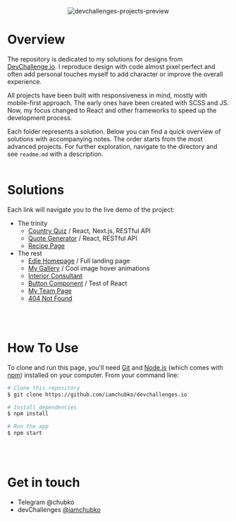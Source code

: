 <div align="center">
  <img src='https://user-images.githubusercontent.com/56153711/111914168-ef970c00-8a81-11eb-9313-688096adaf20.png' alt='devchallenges-projects-preview'>
</div>

# Overview

The repository is dedicated to my solutions for designs from [DevChallenge.io](https://devchallenges.io/). I reproduce design with code almost pixel perfect and often add personal touches myself to add character or improve the overall experience.

All projects have been built with responsiveness in mind, mostly with mobile-first approach. The early ones have been created with SCSS and JS. Now, my focus changed to React and other frameworks to speed up the development process.

Each folder represents a solution. Below you can find a quick overview of solutions with accompanying notes. The order starts from the most advanced projects. For further exploration, navigate to the directory and see `readme.md` with a description.
<br>
<br>

# Solutions

Each link will navigate you to the live demo of the project:
* The trinity
  - [Country Quiz](https://devchallprojects.web.app/country-quiz/) / React, Next.js, RESTful API
  - [Quote Generator](https://devchallprojects.web.app/quotes-generator/) / React, RESTful API
  - [Recipe Page](https://devchallprojects.web.app/recipe-page/)
* The rest
  - [Edie Homepage](https://devchallprojects.web.app/edie-homepage/) / Full landing page
  - [My Gallery](https://devchallprojects.web.app/my-gallery/) / Cool image hover animations
  - [Interior Consultant](https://devchallprojects.web.app/interior-consultant/)
  - [Button Component](https://devchallprojects.web.app/button-component/) / Test of React
  - [My Team Page](https://devchallprojects.web.app/my-team-page/)
  - [404 Not Found](https://devchallprojects.web.app/404-not-found/)

<br>
<br>


# How To Use
To clone and run this page, you'll need [Git](https://git-scm.com) and [Node.js](https://nodejs.org/en/download/) (which comes with [npm](http://npmjs.com)) installed on your computer. From your command line:

```bash
# Clone this repository
$ git clone https://github.com/iamchubko/devchallenges.io

# Install dependencies
$ npm install

# Run the app
$ npm start
```

<br>
<br>


# Get in touch

- Telegram @chubko
- devChallenges [@iamchubko](https://devchallenges.io/portfolio/iamchubko)

